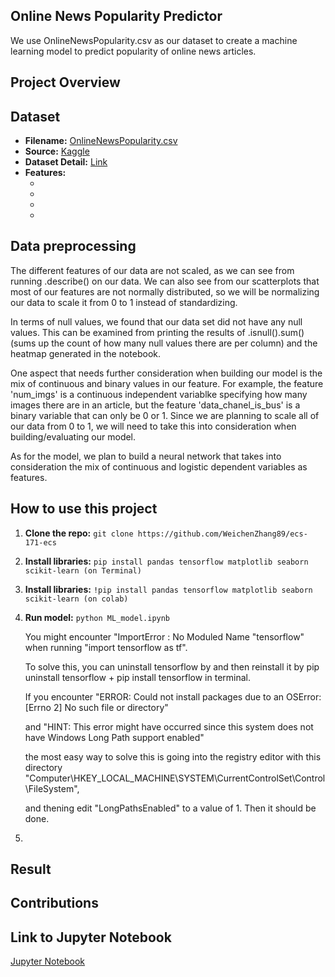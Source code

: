 ## Online News Popularity Predictor
We use OnlineNewsPopularity.csv as our dataset to create a machine learning model to predict popularity of online news articles.

## Project Overview
<!-- Things need to be added here -->

## Dataset
* __Filename:__ [OnlineNewsPopularity.csv](OnlineNewsPopularity.csv)
* __Source:__ [Kaggle](https://www.kaggle.com/datasets/thehapyone/uci-online-news-popularity-data-set)
* __Dataset Detail:__ [Link](OnlineNewsPopularity.names)
* __Features:__ 
    * <!-- Things need to be added here -->
    * <!-- Things need to be added here -->
    * <!-- Things need to be added here -->
    * <!-- Things need to be added here -->

## Data preprocessing
<!-- Things need to be added here -->
The different features of our data are not scaled, as we can see from running .describe() on our data. We can also see from our scatterplots that most of our features are not normally distributed, so we will be normalizing our data to scale it from 0 to 1 instead of standardizing. 

In terms of null values, we found that our data set did not have any null values. This can be examined from printing the results of .isnull().sum() (sums up the count of how many null values there are per column) and the heatmap generated in the notebook.

One aspect that needs further consideration when building our model is the mix of continuous and binary values in our feature. For example, the feature 'num_imgs' is a continuous independent variablke specifying how many images there are in an article, but the feature 'data_chanel_is_bus' is a binary variable that can only be 0 or 1. Since we are planning to scale all of our data from 0 to 1, we will need to take this into consideration when building/evaluating our model.

As for the model, we plan to build a neural network that takes into consideration the mix of continuous and logistic dependent variables as features.

## How to use this project
1. __Clone the repo:__ `git clone https://github.com/WeichenZhang89/ecs-171-ecs`
2. __Install libraries:__ `pip install pandas tensorflow matplotlib seaborn scikit-learn (on Terminal)`
3. __Install libraries:__ `!pip install pandas tensorflow matplotlib seaborn scikit-learn (on colab)`
4. __Run model:__ `python ML_model.ipynb`

   You might encounter "ImportError : No Moduled Name "tensorflow" when running "import tensorflow as tf". 

   To solve this, you can uninstall tensorflow by and then reinstall it by pip uninstall tensorflow + pip install tensorflow in terminal.

   If you encounter "ERROR: Could not install packages due to an OSError: [Errno 2] No such file or directory" 

   and "HINT: This error might have occurred since this system does not have Windows Long Path support enabled"

   the most easy way to solve this is going into the registry editor with this directory "Computer\HKEY_LOCAL_MACHINE\SYSTEM\CurrentControlSet\Control\FileSystem", 

   and thening edit "LongPathsEnabled" to a value of 1. Then it should be done.
5. <!-- Things need to be added here -->

## Result
<!-- Things need to be added here -->

## Contributions
<!-- Things need to be added here -->

## Link to Jupyter Notebook
[Jupyter Notebook](ML_model.ipynb)
